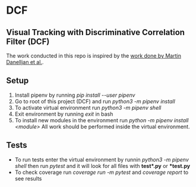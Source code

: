 # DCF

## Visual Tracking with Discriminative Correlation Filter (DCF)

The work conducted in this repo is inspired by the [work done by Martin Danelljan et al.](http://www.cvl.isy.liu.se/research/objrec/visualtracking/scalvistrack/index.html).

## Setup

1. Install pipenv by running *pip install --user pipenv*
2. Go to root of this project (DCF) and run *python3 -m pipenv install*
3. To activate virtual environment run *python3 -m pipenv shell*
4. Exit environment by running *exit* in bash
5. To install new modules in the environment run *python -m pipenv install \<module\>*
All work should be performed inside the virtual environment.

## Tests

* To run tests enter the virtual environment by runnin *python3 -m pipenv shell* then run *pytest* and it will look for all files with **test\*.py** or **\*test.py**
* To check coverage run *coverage run -m pytest* and *coverage report* to see results
